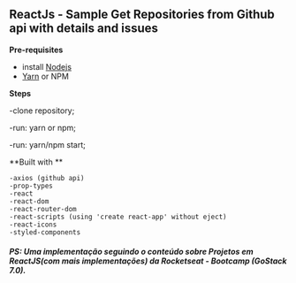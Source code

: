 ## ReactJs - Sample Get Repositories from Github api with details and issues

**Pre-requisites**
- install [Nodejs](https://nodejs.org/pt-br/download/)
- [Yarn](https://yarnpkg.com/pt-BR/docs/getting-started) or NPM

**Steps**

-clone repository;

-run: yarn or npm;

-run: yarn/npm start;

**Built with **

```
-axios (github api)
-prop-types
-react
-react-dom
-react-router-dom
-react-scripts (using 'create react-app' without eject)
-react-icons
-styled-components
```

##### PS: Uma implementação seguindo o conteúdo sobre Projetos em ReactJS(com mais implementações) da Rocketseat - Bootcamp (GoStack 7.0).
